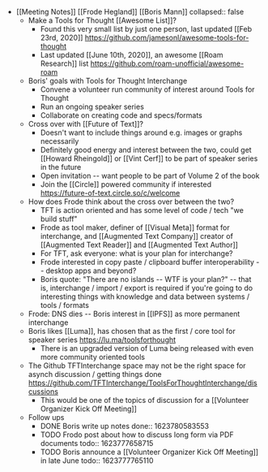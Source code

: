 - [[Meeting Notes]] [[Frode Hegland]] [[Boris Mann]]
  collapsed:: false
	- Make a Tools for Thought [[Awesome List]]?
		- Found this very small list by just one person, last updated [[Feb 23rd, 2020]] https://github.com/jamesonl/awesome-tools-for-thought
		- Last updated [[June 10th, 2020]], an awesome [[Roam Research]] list https://github.com/roam-unofficial/awesome-roam
	- Boris' goals with Tools for Thought Interchange
		- Convene a volunteer run community of interest around Tools for Thought
		- Run an ongoing speaker series
		- Collaborate on creating code and specs/formats
	- Cross over with [[Future of Text]]?
		- Doesn't want to include things around e.g. images or graphs necessarily
		- Definitely good energy and interest between the two, could get [[Howard Rheingold]] or [[Vint Cerf]] to be part of speaker series in the future
		- Open invitation -- want people to be part of Volume 2 of the book
		- Join the [[Circle]] powered community if interested https://future-of-text.circle.so/c/welcome
	- How does Frode think about the cross over between the two?
		- TFT is action oriented and has some level of code / tech "we build stuff"
		- Frode as tool maker, definer of [[Visual Meta]] format for interchange, and [[Augmented Text Company]] creator of [[Augmented Text Reader]] and [[Augmented Text Author]]
		- For TFT, ask everyone: what is your plan for interchange?
		- Frode interested in copy paste / clipboard buffer interoperability -- desktop apps and beyond?
		- Boris quote: "There are no islands -- WTF is your plan?" -- that is, interchange / import / export is required if you're going to do interesting things with knowledge and data between systems / tools / formats
	- Frode: DNS dies -- Boris interest in [[IPFS]] as more permanent interchange
	- Boris likes [[Luma]], has chosen that as the first / core tool for speaker series https://lu.ma/toolsforthought
		- There is an upgraded version of Luma being released with even more community oriented tools
	- The Github TFTInterchange space may not be the right space for asynch discussion / getting things done https://github.com/TFTInterchange/ToolsForThoughtInterchange/discussions
		- This would be one of the topics of discussion for a [[Volunteer Organizer Kick Off Meeting]]
	- Follow ups
		- DONE Boris write up notes
		  done:: 1623780583553
		- TODO Frodo post about how to discuss long form via PDF documents
		  todo:: 1623777658715
		- TODO Boris announce a [[Volunteer Organizer Kick Off Meeting]] in late June
		  todo:: 1623777765110